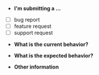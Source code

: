 * **I'm submitting a ...**
<!--- Use x to check boxes. -->
  - [ ] bug report
  - [ ] feature request
  - [ ] support request
 
* **What is the current behavior?**
<!--- What is happening? -->

* **What is the expected behavior?**
<!--- What is the expected behaviour? -->

* **Other information**
<!--- Other Information Screenshots etc. -->